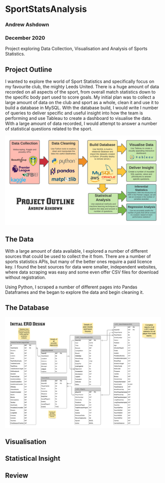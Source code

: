 # SportStatsAnalysis
### Andrew Ashdown
### December 2020

Project exploring Data Collection, Visualisation and Analysis of Sports Statistics.


## Project Outline

I wanted to explore the world of Sport Statistics and specifically focus on my favourite club, the mighty Leeds United. There is a huge amount of data recorded on all aspects of the sport, from overall match statistics down to the specific body part used to score goals. My initial plan was to collect a large amount of data on the club and sport as a whole, clean it and use it to build a database in MySQL. With the database build, I would write I number of queries to deliver specific and useful insight into how the team is performing and use Tableau to create a dashboard to visualise the data. With a large amount of data recorded, I would attempt to answer a number of statistical questions related to the sport.

![Alt text](Images/FinalProjectDiagram.png?raw=true "Project Outline")


## The Data

With a large amount of data available, I explored a number of different sources that could be used to collect the it from. There are a number of sports statistics APIs, but many of the better ones require a paid licence key. I found the best sources for data were smaller, independent websites, where data scraping was easy and some even offer CSV files for download without registration.

Using Python, I scraped a number of different pages into Pandas Dataframes and the began to explore the data and begin cleaning it.

## The Database
![Alt text](Images/LeedsUnitedDatabase.png?raw=true "Project Outline")

## Visualisation


## Statistical Insight


## Review
